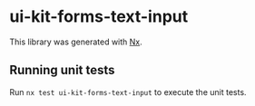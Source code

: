 # ui-kit-forms-text-input

This library was generated with [Nx](https://nx.dev).

## Running unit tests

Run `nx test ui-kit-forms-text-input` to execute the unit tests.
